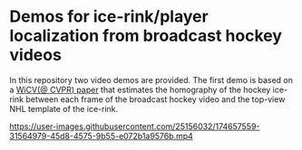# Demos for ice-rink/player localization from broadcast hockey videos
In this repository two video demos are provided. The first demo is based on a [WiCV(@ CVPR) paper](
https://doi.org/10.48550/arXiv.2104.10847) that estimates the homography of the hockey ice-rink between 
each frame of the broadcast hockey video and the top-view NHL template of the ice-rink.



https://user-images.githubusercontent.com/25156032/174657559-31564979-45d8-4575-9b55-e072b1a9576b.mp4

